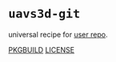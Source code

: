# `uavs3d-git`

universal recipe for [user repo](../themartiancompany/ur).

[PKGBUILD](PKGBUILD)
[LICENSE](COPYING)
